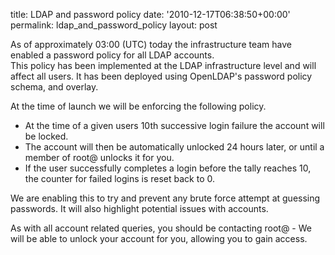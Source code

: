 title: LDAP and password policy
date: '2010-12-17T06:38:50+00:00'
permalink: ldap_and_password_policy
layout: post

<p>As of approximately 03:00 (UTC) today the infrastructure team have enabled a password policy for all LDAP accounts.<br />
This policy has been implemented at the LDAP infrastructure level and will affect all users.  It has been deployed using OpenLDAP's password policy schema, and overlay.</p>

<p>At the time of launch we will be enforcing the following policy. </p> 

<ul>
<li>At the time of a given users 10th successive login failure the account will be locked.</li>  
<li>The account will then be automatically unlocked 24 hours later, or until a member of root@ unlocks it for you.</li> 
<li>If the user successfully completes a login before the tally reaches 10, the counter for failed logins is reset back to 0.</li>
</ul>

<p>We are enabling this to try and prevent any brute force attempt at guessing passwords.  It will also highlight potential issues with accounts. </p>

<p>As with all account related queries, you should be contacting root@ - We will be able to unlock your account for you, allowing you to gain access.</p>
